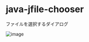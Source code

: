 # java-jfile-chooser
ファイルを選択するダイアログ

![image](https://user-images.githubusercontent.com/1501327/130890718-30fdd4ce-0a78-4c5d-8a3d-3f31b3ada885.png)
